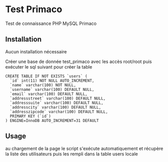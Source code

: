 # Test Primaco

Test de connaissance PHP MySQL Primaco

## Installation

Aucun installation nécessaire

Créer une base de donnée test_primaco avec les accès root/root puis exécuter le sql suivant pour créer la table

```
CREATE TABLE IF NOT EXISTS `users` (
  `id` int(11) NOT NULL AUTO_INCREMENT,
  `name` varchar(100) NOT NULL,
  `username` varchar(100) DEFAULT NULL,
  `email` varchar(100) DEFAULT NULL,
  `addressstreet` varchar(100) DEFAULT NULL,
  `addresssuite` varchar(100) DEFAULT NULL,
  `addresscity` varchar(100) DEFAULT NULL,
  `addresszipcode` varchar(100) DEFAULT NULL,
  PRIMARY KEY (`id`)
) ENGINE=InnoDB AUTO_INCREMENT=31 DEFAULT
```

## Usage

au chargement de la page le script s'exécute automatiquement et récupère la liste des utilisateurs puis les rempli dans la table users locale
